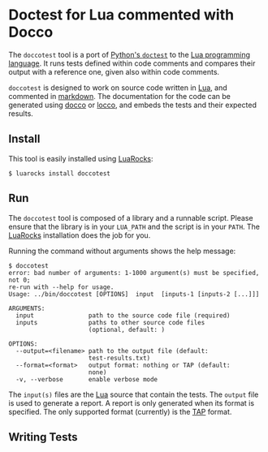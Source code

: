 Doctest for Lua commented with Docco
====================================

The `doccotest` tool is a port of
[Python's `doctest`](https://docs.python.org/2/library/doctest.html) to the
[Lua programming language](http://www.lua.org/).
It runs tests defined within code comments and compares their
output with a reference one, given also within code comments.

`doccotest` is designed to work on source code written in
[Lua](http://www.lua.org/), and commented in
[markdown](http://daringfireball.net/projects/markdown/).
The documentation for the code can be generated using
[docco](http://jashkenas.github.io/docco/) or
[locco](http://rgieseke.github.io/locco/), and embeds the tests and their
expected results.

Install
-------

This tool is easily installed using [LuaRocks](https://rocks.moonscript.org/):

    $ luarocks install doccotest

Run
---

The `doccotest` tool is composed of a library and a runnable script.
Please ensure that the library is in your `LUA_PATH` and the script is in your
`PATH`. The [LuaRocks](https://rocks.moonscript.org/) installation
does the job for you.

Running the command without arguments shows the help message:

    $ doccotest
    error: bad number of arguments: 1-1000 argument(s) must be specified, not 0;
    re-run with --help for usage.
    Usage: ../bin/doccotest [OPTIONS]  input  [inputs-1 [inputs-2 [...]]]
    
    ARGUMENTS: 
      input               path to the source code file (required)
      inputs              paths to other source code files
                          (optional, default: )
    
    OPTIONS: 
      --output=<filename> path to the output file (default:
                          test-results.txt)
      --format=<format>   output format: nothing or TAP (default:
                          none)
      -v, --verbose       enable verbose mode


The `input(s)` files are the [Lua](http://www.lua.org/) source that contain the
tests. The `output` file is used to generate a report. A report is only
generated when its format is specified. The only supported format (currently)
is the [TAP](https://testanything.org/) format.

Writing Tests
-------------

